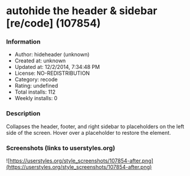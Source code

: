 # autohide the header & sidebar [re/code] (107854)

### Information
- Author: hideheader (unknown)
- Created at: unknown
- Updated at: 12/2/2014, 7:34:48 PM
- License: NO-REDISTRIBUTION
- Category: recode
- Rating: undefined
- Total installs: 112
- Weekly installs: 0


### Description
Collapses the header, footer, and right sidebar to placeholders on the left side of the screen. Hover over a placeholder to restore the element.


### Screenshots (links to userstyles.org)
![https://userstyles.org/style_screenshots/107854-after.png](https://userstyles.org/style_screenshots/107854-after.png)


